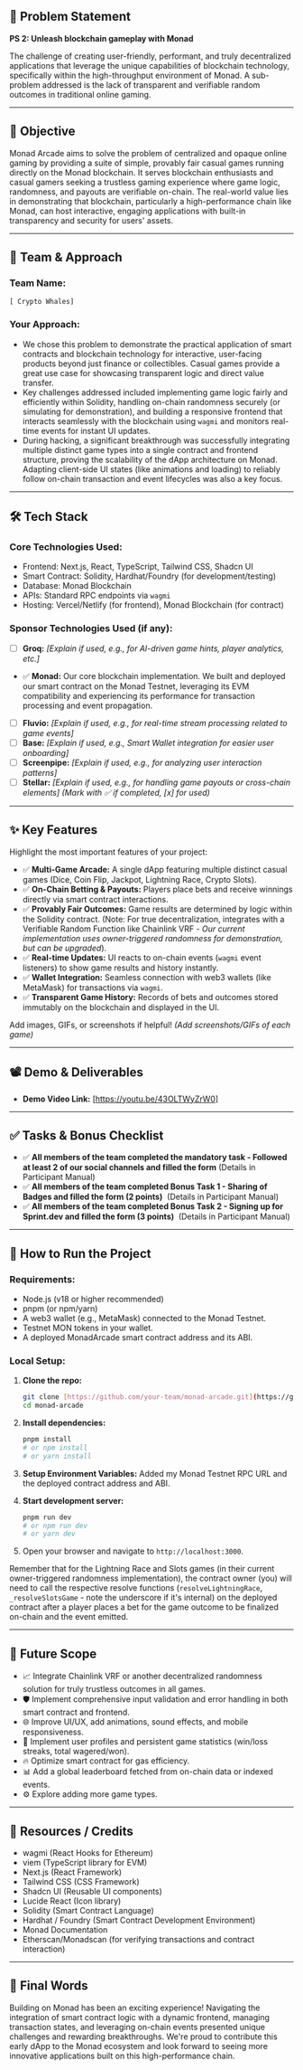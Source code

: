 
## 📌 Problem Statement

**PS 2: Unleash blockchain gameplay with Monad**

The challenge of creating user-friendly, performant, and truly decentralized applications that leverage the unique capabilities of blockchain technology, specifically within the high-throughput environment of Monad. A sub-problem addressed is the lack of transparent and verifiable random outcomes in traditional online gaming.

---

## 🎯 Objective

Monad Arcade aims to solve the problem of centralized and opaque online gaming by providing a suite of simple, provably fair casual games running directly on the Monad blockchain. It serves blockchain enthusiasts and casual gamers seeking a trustless gaming experience where game logic, randomness, and payouts are verifiable on-chain. The real-world value lies in demonstrating that blockchain, particularly a high-performance chain like Monad, can host interactive, engaging applications with built-in transparency and security for users' assets.

---

## 🧠 Team & Approach

### Team Name:
`[ Crypto Whales]`

 

### Your Approach:
- We chose this problem to demonstrate the practical application of smart contracts and blockchain technology for interactive, user-facing products beyond just finance or collectibles. Casual games provide a great use case for showcasing transparent logic and direct value transfer.
- Key challenges addressed included implementing game logic fairly and efficiently within Solidity, handling on-chain randomness securely (or simulating for demonstration), and building a responsive frontend that interacts seamlessly with the blockchain using `wagmi` and monitors real-time events for instant UI updates.
- During hacking, a significant breakthrough was successfully integrating multiple distinct game types into a single contract and frontend structure, proving the scalability of the dApp architecture on Monad. Adapting client-side UI states (like animations and loading) to reliably follow on-chain transaction and event lifecycles was also a key focus.

---

## 🛠️ Tech Stack

### Core Technologies Used:
- Frontend: Next.js, React, TypeScript, Tailwind CSS, Shadcn UI
- Smart Contract: Solidity, Hardhat/Foundry (for development/testing)
- Database: Monad Blockchain
- APIs: Standard RPC endpoints via `wagmi`
- Hosting: Vercel/Netlify (for frontend), Monad Blockchain (for contract)

### Sponsor Technologies Used (if any):
- [ ] **Groq:** _[Explain if used, e.g., for AI-driven game hints, player analytics, etc.]_
-  ✅ **Monad:** Our core blockchain implementation. We built and deployed our smart contract on the Monad Testnet, leveraging its EVM compatibility and experiencing its performance for transaction processing and event propagation.
- [ ] **Fluvio:** _[Explain if used, e.g., for real-time stream processing related to game events]_
- [ ] **Base:** _[Explain if used, e.g., Smart Wallet integration for easier user onboarding]_
- [ ] **Screenpipe:** _[Explain if used, e.g., for analyzing user interaction patterns]_
- [ ] **Stellar:** _[Explain if used, e.g., for handling game payouts or cross-chain elements]_
*(Mark with ✅ if completed, [x] for used)*
---

## ✨ Key Features

Highlight the most important features of your project:

- ✅ **Multi-Game Arcade:** A single dApp featuring multiple distinct casual games (Dice, Coin Flip, Jackpot, Lightning Race, Crypto Slots).
- ✅ **On-Chain Betting & Payouts:** Players place bets and receive winnings directly via smart contract interactions.
- ✅ **Provably Fair Outcomes:** Game results are determined by logic within the Solidity contract. (Note: For true decentralization, integrates with a Verifiable Random Function like Chainlink VRF - *Our current implementation uses owner-triggered randomness for demonstration, but can be upgraded*).
- ✅ **Real-time Updates:** UI reacts to on-chain events (`wagmi` event listeners) to show game results and history instantly.
- ✅ **Wallet Integration:** Seamless connection with web3 wallets (like MetaMask) for transactions via `wagmi`.
- ✅ **Transparent Game History:** Records of bets and outcomes stored immutably on the blockchain and displayed in the UI.

Add images, GIFs, or screenshots if helpful!
*(Add screenshots/GIFs of each game)*

---

## 📽️ Demo & Deliverables

- **Demo Video Link:** [https://youtu.be/43OLTWyZrW0]

---

## ✅ Tasks & Bonus Checklist

- ✅ **All members of the team completed the mandatory task - Followed at least 2 of our social channels and filled the form** (Details in Participant Manual)
- ✅ **All members of the team completed Bonus Task 1 - Sharing of Badges and filled the form (2 points)**  (Details in Participant Manual)
- ✅ **All members of the team completed Bonus Task 2 - Signing up for Sprint.dev and filled the form (3 points)**  (Details in Participant Manual)

 
---

## 🧪 How to Run the Project

### Requirements:
- Node.js (v18 or higher recommended)
- pnpm (or npm/yarn)
- A web3 wallet (e.g., MetaMask) connected to the Monad Testnet.
- Testnet MON tokens in your wallet.
- A deployed MonadArcade smart contract address and its ABI.

### Local Setup:

1.  **Clone the repo:**
    ```bash
    git clone [https://github.com/your-team/monad-arcade.git](https://github.com/your-team/monad-arcade.git)
    cd monad-arcade
    ```
2.  **Install dependencies:**
    ```bash
    pnpm install
    # or npm install
    # or yarn install
    ```
3.  **Setup Environment Variables:**
     Added my Monad Testnet RPC URL and the deployed contract address and ABI.

5.  **Start development server:**
    ```bash
    pnpm run dev
    # or npm run dev
    # or yarn dev
    ```
6.  Open your browser and navigate to `http://localhost:3000`.

Remember that for the Lightning Race and Slots games (in their current owner-triggered randomness implementation), the contract owner (you) will need to call the respective resolve functions (`resolveLightningRace`, `_resolveSlotsGame` - note the underscore if it's internal) on the deployed contract after a player places a bet for the game outcome to be finalized on-chain and the event emitted.

---

## 🧬 Future Scope

- 📈 Integrate Chainlink VRF or another decentralized randomness solution for truly trustless outcomes in all games.
- 🛡️ Implement comprehensive input validation and error handling in both smart contract and frontend.
- 🌐 Improve UI/UX, add animations, sound effects, and mobile responsiveness.
- 👤 Implement user profiles and persistent game statistics (win/loss streaks, total wagered/won).
- 🔥 Optimize smart contract for gas efficiency.
- 📊 Add a global leaderboard fetched from on-chain data or indexed events.
- ⚙️ Explore adding more game types.

---

## 📎 Resources / Credits

- wagmi (React Hooks for Ethereum)
- viem (TypeScript library for EVM)
- Next.js (React Framework)
- Tailwind CSS (CSS Framework)
- Shadcn UI (Reusable UI components)
- Lucide React (Icon library)
- Solidity (Smart Contract Language)
- Hardhat / Foundry (Smart Contract Development Environment)
- Monad Documentation
- Etherscan/Monadscan (for verifying transactions and contract interaction)

---

## 🏁 Final Words

Building on Monad has been an exciting experience! Navigating the integration of smart contract logic with a dynamic frontend, managing transaction states, and leveraging on-chain events presented unique challenges and rewarding breakthroughs. We're proud to contribute this early dApp to the Monad ecosystem and look forward to seeing more innovative applications built on this high-performance chain.
